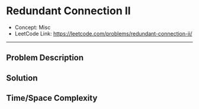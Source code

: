 # Redundant Connection II

- Concept: Misc
- LeetCode Link: https://leetcode.com/problems/redundant-connection-ii/

---

## Problem Description

## Solution

## Time/Space Complexity

